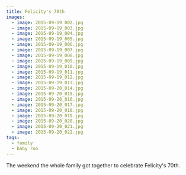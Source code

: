 ```yaml
---
title: Felicity's 70th
images:
  - image: 2015-09-19_002.jpg
  - image: 2015-09-19_003.jpg
  - image: 2015-09-19_004.jpg
  - image: 2015-09-19_005.jpg
  - image: 2015-09-19_006.jpg
  - image: 2015-09-19_007.jpg
  - image: 2015-09-19_008.jpg
  - image: 2015-09-19_009.jpg
  - image: 2015-09-19_010.jpg
  - image: 2015-09-19_011.jpg
  - image: 2015-09-19_012.jpg
  - image: 2015-09-19_013.jpg
  - image: 2015-09-20_014.jpg
  - image: 2015-09-20_015.jpg
  - image: 2015-09-20_016.jpg
  - image: 2015-09-20_017.jpg
  - image: 2015-09-20_018.jpg
  - image: 2015-09-20_019.jpg
  - image: 2015-09-20_020.jpg
  - image: 2015-09-20_021.jpg
  - image: 2015-09-20_022.jpg
tags:
  - family
  - baby roo
---
```

The weekend the whole family got together to celebrate Felicity's 70th.